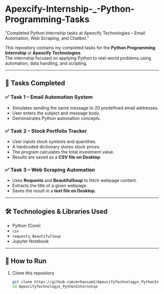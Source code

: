 # Apexcify-Internship-_-Python-Programming-Tasks
"Completed Python Internship tasks at Apexcify Technologies – Email Automation, Web Scraping, and Chatbot."

This repository contains my completed tasks for the **Python Programming Internship** at **Apexcify Technologies**.  
The internship focused on applying Python to real-world problems using automation, data handling, and scripting.

---

## 📂 Tasks Completed

### ✅ Task 1 – Email Automation System
- Simulates sending the same message to 20 predefined email addresses.
- User enters the subject and message body.
- Demonstrates Python automation concepts.

### ✅ Task 2 – Stock Portfolio Tracker
- User inputs stock symbols and quantities.
- A hardcoded dictionary stores stock prices.
- The program calculates the total investment value.
- Results are saved as a **CSV file on Desktop**.

### ✅ Task 3 – Web Scraping Automation
- Uses **Requests** and **BeautifulSoup** to fetch webpage content.
- Extracts the title of a given webpage.
- Saves the result in a **text file on Desktop**.

---

## 🛠️ Technologies & Libraries Used
- Python (Core)
- `csv`
- `requests`, `BeautifulSoup`
- Jupyter Notebook

---

## 🚀 How to Run
1. Clone this repository  
   ```bash
   git clone https://github.com/mrhassam2/ApexcifyTechnologys_PythonInternship.git
   cd ApexcifyTechnologys_PythonInternship
